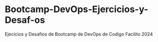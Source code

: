 # Bootcamp-DevOps-Ejercicios-y-Desaf-os
Ejecicios y Desafíos de Bootcamp de DevOps de Codigo Facilito 2024 
